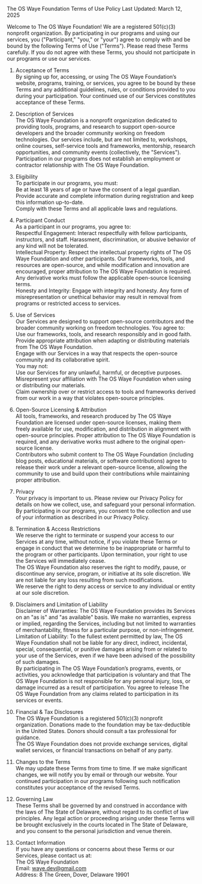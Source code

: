 The OS Waye Foundation Terms of Use Policy
Last Updated: March 12, 2025

Welcome to The OS Waye Foundation! We are a registered 501(c)(3) nonprofit organization. By participating in our programs and using our services, you ("Participant," "you," or "your") agree to comply with and be bound by the following Terms of Use ("Terms"). Please read these Terms carefully. If you do not agree with these Terms, you should not participate in our programs or use our services.  

1. Acceptance of Terms  
By signing up for, accessing, or using The OS Waye Foundation’s website, programs, training, or services, you agree to be bound by these Terms and any additional guidelines, rules, or conditions provided to you during your participation. Your continued use of our Services constitutes acceptance of these Terms.

2. Description of Services  
The OS Waye Foundation is a nonprofit organization dedicated to providing tools, programs, and research to support open-source developers and the broader community working on freedom technologies. Our services include, but are not limited to, workshops, online courses, self-service tools and frameworks, mentorship, research opportunities, and community events (collectively, the "Services"). Participation in our programs does not establish an employment or contractor relationship with The OS Waye Foundation.

3. Eligibility  
To participate in our programs, you must:  
Be at least 18 years of age or have the consent of a legal guardian.  
Provide accurate and complete information during registration and keep this information up-to-date.  
Comply with these Terms and all applicable laws and regulations.  

4. Participant Conduct  
As a participant in our programs, you agree to:  
Respectful Engagement: Interact respectfully with fellow participants, instructors, and staff. Harassment, discrimination, or abusive behavior of any kind will not be tolerated.  
Intellectual Property: Respect the intellectual property rights of The OS Waye Foundation and other participants. Our frameworks, tools, and resources are open-source, and while modification and innovation are encouraged, proper attribution to The OS Waye Foundation is required. Any derivative works must follow the applicable open-source licensing terms.  
Honesty and Integrity: Engage with integrity and honesty. Any form of misrepresentation or unethical behavior may result in removal from programs or restricted access to services.  

5. Use of Services  
Our Services are designed to support open-source contributors and the broader community working on freedom technologies. You agree to:  
Use our frameworks, tools, and research responsibly and in good faith.  
Provide appropriate attribution when adapting or distributing materials from The OS Waye Foundation.  
Engage with our Services in a way that respects the open-source community and its collaborative spirit.  
You may not:  
Use our Services for any unlawful, harmful, or deceptive purposes.  
Misrepresent your affiliation with The OS Waye Foundation when using or distributing our materials.  
Claim ownership over or restrict access to tools and frameworks derived from our work in a way that violates open-source principles.  

6. Open-Source Licensing & Attribution  
All tools, frameworks, and research produced by The OS Waye Foundation are licensed under open-source licenses, making them freely available for use, modification, and distribution in alignment with open-source principles. Proper attribution to The OS Waye Foundation is required, and any derivative works must adhere to the original open-source license.  
Contributors who submit content to The OS Waye Foundation (including blog posts, educational materials, or software contributions) agree to release their work under a relevant open-source license, allowing the community to use and build upon their contributions while maintaining proper attribution.

7. Privacy  
Your privacy is important to us. Please review our Privacy Policy for details on how we collect, use, and safeguard your personal information. By participating in our programs, you consent to the collection and use of your information as described in our Privacy Policy.

8. Termination & Access Restrictions  
We reserve the right to terminate or suspend your access to our Services at any time, without notice, if you violate these Terms or engage in conduct that we determine to be inappropriate or harmful to the program or other participants. Upon termination, your right to use the Services will immediately cease.  
The OS Waye Foundation also reserves the right to modify, pause, or discontinue any service, program, or initiative at its sole discretion. We are not liable for any loss resulting from such modifications.   
We reserve the right to deny access or service to any individual or entity at our sole discretion.  

9. Disclaimers and Limitation of Liability  
Disclaimer of Warranties: The OS Waye Foundation provides its Services on an "as is" and "as available" basis. We make no warranties, express or implied, regarding the Services, including but not limited to warranties of merchantability, fitness for a particular purpose, or non-infringement.  
Limitation of Liability: To the fullest extent permitted by law, The OS Waye Foundation shall not be liable for any direct, indirect, incidental, special, consequential, or punitive damages arising from or related to your use of the Services, even if we have been advised of the possibility of such damages.  
By participating in The OS Waye Foundation’s programs, events, or activities, you acknowledge that participation is voluntary and that The OS Waye Foundation is not responsible for any personal injury, loss, or damage incurred as a result of participation. You agree to release The OS Waye Foundation from any claims related to participation in its services or events.  

10. Financial & Tax Disclosures  
The OS Waye Foundation is a registered 501(c)(3) nonprofit organization. Donations made to the foundation may be tax-deductible in the United States. Donors should consult a tax professional for guidance.  
The OS Waye Foundation does not provide exchange services, digital wallet services, or financial transactions on behalf of any party.  

11. Changes to the Terms  
We may update these Terms from time to time. If we make significant changes, we will notify you by email or through our website. Your continued participation in our programs following such notification constitutes your acceptance of the revised Terms.  

12. Governing Law  
These Terms shall be governed by and construed in accordance with the laws of The State of Delaware, without regard to its conflict of law principles. Any legal action or proceeding arising under these Terms will be brought exclusively in the courts located in The State of Delaware, and you consent to the personal jurisdiction and venue therein.  

13. Contact Information  
If you have any questions or concerns about these Terms or our Services, please contact us at:  
The OS Waye Foundation  
Email: waye.dev@gmail.com  
Address: 8 The Green, Dover, Delaware 19901  